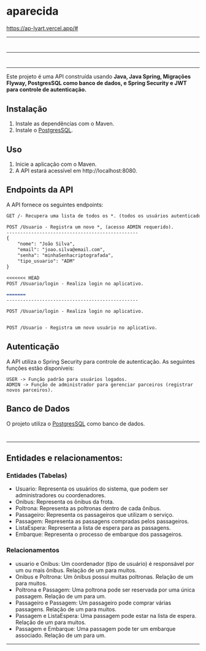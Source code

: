 # aparecida

https://ap-lyart.vercel.app/#

-----------------------------------------------------------------------------------------------------------------
#
-----------------------------------------------------------------------------------------------------------------
#
---------------------------------------------------------------------------------------------------------------

Este projeto é uma API construída usando **Java, Java Spring, Migrações Flyway, PostgresSQL como banco de dados, e Spring Security e JWT para controle de autenticação.**

## Instalação

1. Instale as dependências com o Maven.
2. Instale o [PostgresSQL](https://www.postgresql.org/).

## Uso

1. Inicie a aplicação com o Maven.
2. A API estará acessível em http://localhost:8080.

## Endpoints da API
A API fornece os seguintes endpoints:

```markdown
GET /- Recupera uma lista de todos os *. (todos os usuários autenticados)

POST /Usuario - Registra um novo *, (acesso ADMIN requerido).
------------------------------------------------
{
    "nome": "João Silva",
    "email": "joao.silva@email.com",
    "senha": "minhaSenhacriptografada",
    "tipo_usuario": "ADM"
}

<<<<<<< HEAD
POST /Usuario/login - Realiza login no aplicativo.

=======
------------------------------------------------

POST /Usuario/login - Realiza login no aplicativo.


POST /Usuario - Registra um novo usuário no aplicativo.
```

## Autenticação
A API utiliza o Spring Security para controle de autenticação. As seguintes funções estão disponíveis:

```
USER -> Função padrão para usuários logados.
ADMIN -> Função de administrador para gerenciar parceiros (registrar novos parceiros).
```
## Banco de Dados
O projeto utiliza o [PostgresSQL](https://www.postgresql.org/) como banco de dados.
#

---------------------------------------------------------------------------------------------------------------


## Entidades e relacionamentos:

### Entidades (Tabelas)
- Usuario: Representa os usuários do sistema, que podem ser administradores ou coordenadores.
- Onibus: Representa os ônibus da frota.
- Poltrona: Representa as poltronas dentro de cada ônibus.
- Passageiro: Representa os passageiros que utilizam o serviço.
- Passagem: Representa as passagens compradas pelos passageiros.
- ListaEspera: Representa a lista de espera para as passagens.
- Embarque: Representa o processo de embarque dos passageiros.
### Relacionamentos
- usuario e Onibus: Um coordenador (tipo de usuário) é responsável por um ou mais ônibus. Relação de um para muitos.
- Onibus e Poltrona: Um ônibus possui muitas poltronas. Relação de um para muitos.
- Poltrona e Passagem: Uma poltrona pode ser reservada por uma única passagem. Relação de um para um.
- Passageiro e Passagem: Um passageiro pode comprar várias passagens. Relação de um para muitos.
- Passagem e ListaEspera: Uma passagem pode estar na lista de espera. Relação de um para muitos.
- Passagem e Embarque: Uma passagem pode ter um embarque associado. Relação de um para um.



---------------------------------------------------------------------------------------------------------------
